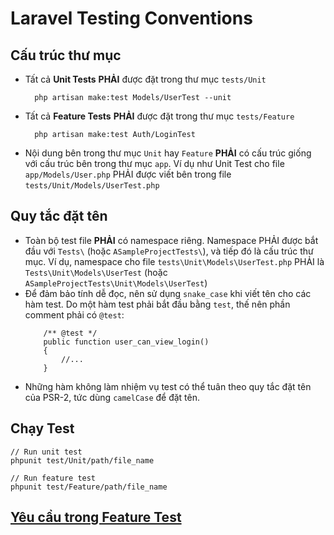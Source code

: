 # Laravel Testing Conventions

## Cấu trúc thư mục
- Tất cả **Unit Tests** **PHẢI** được đặt trong thư mục `tests/Unit`
  ```phpt
    php artisan make:test Models/UserTest --unit
  ```
- Tất cả **Feature Tests** **PHẢI** được đặt trong thư mục `tests/Feature`
  ```phpt
    php artisan make:test Auth/LoginTest
  ```
- Nội dung bên trong thư mục `Unit` hay `Feature` **PHẢI** có cấu trúc giống với cấu trúc bên trong thư mục `app`. Ví dụ như Unit Test cho file `app/Models/User.php` PHẢI được viết bên trong file `tests/Unit/Models/UserTest.php`

## Quy tắc đặt tên
- Toàn bộ test file **PHẢI** có namespace riêng. Namespace PHẢI được bắt đầu với `Tests\` (hoặc `ASampleProjectTests\`), và tiếp đó là cấu trúc thư mục. Ví dụ, namespace cho file `tests\Unit\Models\UserTest.php` PHẢI là `Tests\Unit\Models\UserTest` (hoặc `ASampleProjectTests\Unit\Models\UserTest`)
- Để đảm bảo tính dễ đọc, nên sử dụng `snake_case` khi viết tên cho các hàm test. Do một hàm test phải bắt đầu bằng `test`, thế nên phần comment phải có `@test`:
    ```phpt
        /** @test */
        public function user_can_view_login()
        {
            //...
        }
    ```
- Những hàm không làm nhiệm vụ test có thể tuân theo quy tắc đặt tên của PSR-2, tức dùng `camelCase` để đặt tên.

## Chạy Test
```dotenv
// Run unit test
phpunit test/Unit/path/file_name

// Run feature test
phpunit test/Feature/path/file_name
```

## [Yêu cầu trong Feature Test](FeatureTest)


